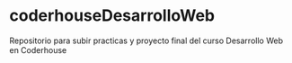 # coderhouseDesarrolloWeb
Repositorio para subir practicas y proyecto final del curso Desarrollo Web en Coderhouse
